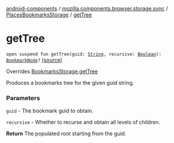[android-components](../../index.md) / [mozilla.components.browser.storage.sync](../index.md) / [PlacesBookmarksStorage](index.md) / [getTree](./get-tree.md)

# getTree

`open suspend fun getTree(guid: `[`String`](https://kotlinlang.org/api/latest/jvm/stdlib/kotlin/-string/index.html)`, recursive: `[`Boolean`](https://kotlinlang.org/api/latest/jvm/stdlib/kotlin/-boolean/index.html)`): `[`BookmarkNode`](../../mozilla.components.concept.storage/-bookmark-node/index.md)`?` [(source)](https://github.com/mozilla-mobile/android-components/blob/master/components/browser/storage-sync/src/main/java/mozilla/components/browser/storage/sync/PlacesBookmarksStorage.kt#L40)

Overrides [BookmarksStorage.getTree](../../mozilla.components.concept.storage/-bookmarks-storage/get-tree.md)

Produces a bookmarks tree for the given guid string.

### Parameters

`guid` - The bookmark guid to obtain.

`recursive` - Whether to recurse and obtain all levels of children.

**Return**
The populated root starting from the guid.

